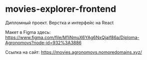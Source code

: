 # movies-explorer-frontend

Дипломный проект. Верстка и интерфейс на React

Макет в Figma здесь: https://www.figma.com/file/M1iNmuX6YAg6NxQjaif86a/Diploma-Agronomovs?node-id=932%3A3886

Ссылка на сайт: https://movies.agronomovs.nomoredomains.xyz/